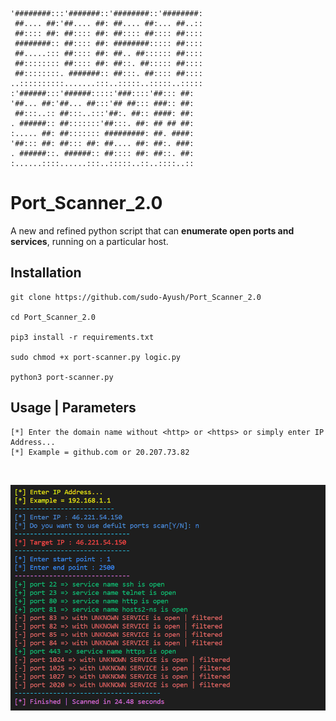 ```
'########:::'#######::'########::'########:
 ##.... ##:'##.... ##: ##.... ##:... ##..::
 ##:::: ##: ##:::: ##: ##:::: ##:::: ##::::
 ########:: ##:::: ##: ########::::: ##::::
 ##.....::: ##:::: ##: ##.. ##:::::: ##::::
 ##:::::::: ##:::: ##: ##::. ##::::: ##::::
 ##::::::::. #######:: ##:::. ##:::: ##::::
..::::::::::.......:::..:::::..:::::..:::::
:'######:::'######:::::'###::::'##::: ##:  
'##... ##:'##... ##:::'## ##::: ###:: ##:  
 ##:::..:: ##:::..:::'##:. ##:: ####: ##:  
. ######:: ##:::::::'##:::. ##: ## ## ##:  
:..... ##: ##::::::: #########: ##. ####:  
'##::: ##: ##::: ##: ##.... ##: ##:. ###:  
. ######::. ######:: ##:::: ##: ##::. ##:  
:......::::......:::..:::::..::..::::..::
```
# Port_Scanner_2.0
A new and refined python script that can **enumerate open ports and services**, running on a particular host.

## Installation
```
git clone https://github.com/sudo-Ayush/Port_Scanner_2.0

cd Port_Scanner_2.0

pip3 install -r requirements.txt

sudo chmod +x port-scanner.py logic.py

python3 port-scanner.py
```

## Usage | Parameters
```
[*] Enter the domain name without <http> or <https> or simply enter IP Address...
[*] Example = github.com or 20.207.73.82
```
<br>

![POC](https://raw.githubusercontent.com/sudo-Ayush/Port_Scanner_2.0/main/image.PNG)
